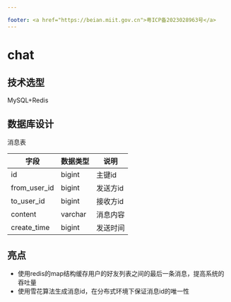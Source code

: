 ```yaml
---

footer: <a href="https://beian.miit.gov.cn">粤ICP备2023028963号</a>
---
```

# chat
## 技术选型
MySQL+Redis

## 数据库设计
消息表

| 字段         | 数据类型 | 说明     |
| ------------ | -------- | -------- |
| id           | bigint   | 主键id   |
| from_user_id | bigint   | 发送方id |
| to_user_id   | bigint   | 接收方id |
| content      | varchar  | 消息内容 |
| create_time  | bigint   | 发送时间 |


## 亮点
- 使用redis的map结构缓存用户的好友列表之间的最后一条消息，提高系统的吞吐量
- 使用雪花算法生成消息id，在分布式环境下保证消息id的唯一性

